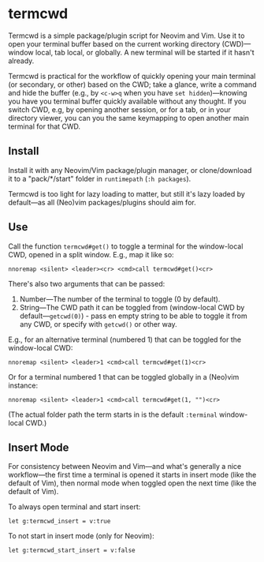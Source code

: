# termcwd

Termcwd is a simple package/plugin script for Neovim and Vim.
Use it to open your terminal buffer based on the current working directory (CWD)—window local, tab local, or globally.
A new terminal will be started if it hasn't already.

Termcwd is practical for the workflow of quickly opening your main terminal (or secondary, or other) based on the CWD; take a glance, write a command and hide the buffer (e.g., by `<c-w>q` when you have `set hidden`)—knowing you have you terminal buffer quickly available without any thought. If you switch CWD, e.g, by opening another session, or for a tab, or in your directory viewer, you can you the same keymapping to open another main terminal for that CWD.

## Install

Install it with any Neovim/Vim package/plugin manager, or clone/download it to a "pack/\*/start" folder in `runtimepath` (`:h packages`).

Termcwd is too light for lazy loading to matter,
but still it's lazy loaded by default—as all (Neo)vim packages/plugins should aim for.

## Use

Call the function `termcwd#get()` to toggle a terminal for the window-local CWD,  opened in a split window. E.g., map it like so:

```vim
nnoremap <silent> <leader><cr> <cmd>call termcwd#get()<cr>
```

There's also two arguments that can be passed:

1. Number—The number of the terminal to toggle (0 by default).
2. String—The CWD path it can be toggled from (window-local CWD by default—`getcwd(0)`) - pass en empty string to be able to toggle it from any CWD, or specify with `getcwd()` or other way.

E.g., for an alternative terminal (numbered 1) that can be toggled for the window-local CWD:

```vim
nnoremap <silent> <leader>1 <cmd>call termcwd#get(1)<cr>
```

Or for a terminal numbered 1 that can be toggled globally in a (Neo)vim instance:

```vim
nnoremap <silent> <leader>1 <cmd>call termcwd#get(1, "")<cr>
```

(The actual folder path the term starts in is the default `:terminal` window-local CWD.)

## Insert Mode

For consistency between Neovim and Vim—and what's generally a nice workflow—the first time a terminal is opened it starts in insert mode (like the default of Vim), then normal mode when toggled open the next time (like the default of Vim).

To always open terminal and start insert:

```vim
let g:termcwd_insert = v:true
```

To not start in insert mode (only for Neovim):

```vim
let g:termcwd_start_insert = v:false
```
